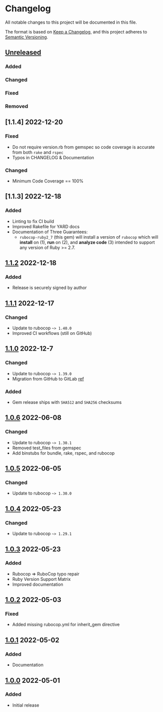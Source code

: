 # Changelog
All notable changes to this project will be documented in this file.

The format is based on [Keep a Changelog](https://keepachangelog.com/en/1.0.0/),
and this project adheres to [Semantic Versioning](https://semver.org/spec/v2.0.0.html).

## [Unreleased]
### Added
### Changed
### Fixed
### Removed

## [1.1.4] 2022-12-20
### Fixed
* Do not require version.rb from gemspec so code coverage is accurate from both `rake` and `rspec`
* Typos in CHANGELOG & Documentation
### Changed
* Minimum Code Coverage == 100%

## [1.1.3] 2022-12-18
### Added
* Linting to fix CI build
* Improved Rakefile for YARD docs
* Documentation of Three Guarantees:
    * `rubocop-ruby2_7` (this gem) will install a version of `rubocop` which will
      **install** on (1), **run** on (2), and **analyze code** (3) intended to support any version of Ruby >= 2.7.

## [1.1.2] 2022-12-18
### Added
* Release is securely signed by author

## [1.1.1] 2022-12-17
### Changed
* Update to rubocop `~> 1.40.0`
* Improved CI workflows (still on GitHub)

## [1.1.0] 2022-12-7
### Changed
* Update to rubocop `~> 1.39.0`
* Migration from GitHub to GitLab [ref](https://github.com/actions/toolkit/issues/1214)
### Added
* Gem release ships with `SHA512` and `SHA256` checksums

## [1.0.6] 2022-06-08
### Changed
* Update to rubocop `~> 1.30.1`
* Removed test_files from gemspec
* Add binstubs for bundle, rake, rspec, and rubocop

## [1.0.5] 2022-06-05
### Changed
* Update to rubocop `~> 1.30.0`

## [1.0.4] 2022-05-23
### Changed
* Update to rubocop `~> 1.29.1`

## [1.0.3] 2022-05-23
### Added
* Rubocop => RuboCop typo repair
* Ruby Version Support Matrix
* Improved documentation

## [1.0.2] 2022-05-03
### Fixed
* Added missing rubocop.yml for inherit_gem directive

## [1.0.1] 2022-05-02
### Added
* Documentation

## [1.0.0] 2022-05-01
### Added
* Initial release

[Unreleased]: https://gitlab.com/rubocop-lts/rubocop-ruby3_1/-/compare/v1.1.2...HEAD
[1.1.2]: https://gitlab.com/rubocop-lts/rubocop-ruby3_1/-/compare/v1.1.1...v1.1.2
[1.1.1]: https://gitlab.com/rubocop-lts/rubocop-ruby3_1/-/compare/v1.1.0...v1.1.1
[1.1.0]: https://gitlab.com/rubocop-lts/rubocop-ruby3_1/-/compare/v1.0.6...v1.1.0
[1.0.6]: https://gitlab.com/rubocop-lts/rubocop-ruby3_1/-/compare/v1.0.5...v1.0.6
[1.0.5]: https://gitlab.com/rubocop-lts/rubocop-ruby3_1/-/compare/v1.0.4...v1.0.5
[1.0.4]: https://gitlab.com/rubocop-lts/rubocop-ruby3_1/-/compare/v1.0.3...v1.0.4
[1.0.3]: https://gitlab.com/rubocop-lts/rubocop-ruby3_1/-/compare/v1.0.2...v1.0.3
[1.0.2]: https://gitlab.com/rubocop-lts/rubocop-ruby3_1/-/compare/v1.0.1...v1.0.2
[1.0.1]: https://gitlab.com/rubocop-lts/rubocop-ruby3_1/-/compare/v1.0.0...v1.0.1
[1.0.0]: https://gitlab.com/rubocop-lts/rubocop-ruby3_1/-/compare/c4cc8fb6374d338e2c328812b4f74c78dfe5cfbd...v1.0.0
